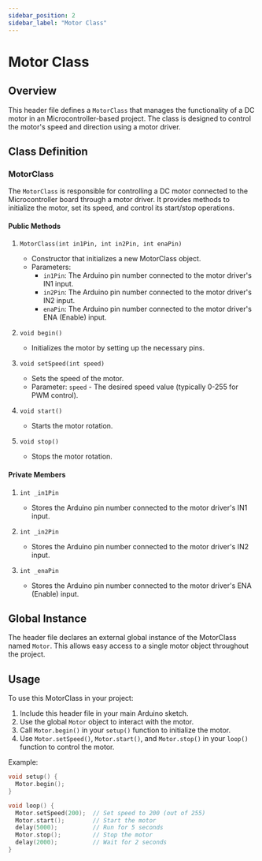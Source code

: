 ```yaml
---
sidebar_position: 2
sidebar_label: "Motor Class"
---
```


# Motor Class

## Overview
This header file defines a `MotorClass` that manages the functionality of a DC motor in an Microcontroller-based project. The class is designed to control the motor's speed and direction using a motor driver.

## Class Definition

### MotorClass

The `MotorClass` is responsible for controlling a DC motor connected to the Microcontroller board through a motor driver. It provides methods to initialize the motor, set its speed, and control its start/stop operations.

#### Public Methods

1. `MotorClass(int in1Pin, int in2Pin, int enaPin)`
   - Constructor that initializes a new MotorClass object.
   - Parameters:
     - `in1Pin`: The Arduino pin number connected to the motor driver's IN1 input.
     - `in2Pin`: The Arduino pin number connected to the motor driver's IN2 input.
     - `enaPin`: The Arduino pin number connected to the motor driver's ENA (Enable) input.

2. `void begin()`
   - Initializes the motor by setting up the necessary pins.

3. `void setSpeed(int speed)`
   - Sets the speed of the motor.
   - Parameter: `speed` - The desired speed value (typically 0-255 for PWM control).

4. `void start()`
   - Starts the motor rotation.

5. `void stop()`
   - Stops the motor rotation.

#### Private Members

1. `int _in1Pin`
   - Stores the Arduino pin number connected to the motor driver's IN1 input.

2. `int _in2Pin`
   - Stores the Arduino pin number connected to the motor driver's IN2 input.

3. `int _enaPin`
   - Stores the Arduino pin number connected to the motor driver's ENA (Enable) input.

## Global Instance

The header file declares an external global instance of the MotorClass named `Motor`. This allows easy access to a single motor object throughout the project.

## Usage

To use this MotorClass in your project:

1. Include this header file in your main Arduino sketch.
2. Use the global `Motor` object to interact with the motor.
3. Call `Motor.begin()` in your `setup()` function to initialize the motor.
4. Use `Motor.setSpeed()`, `Motor.start()`, and `Motor.stop()` in your `loop()` function to control the motor.

Example:
```cpp
void setup() {
  Motor.begin();
}

void loop() {
  Motor.setSpeed(200);  // Set speed to 200 (out of 255)
  Motor.start();        // Start the motor
  delay(5000);          // Run for 5 seconds
  Motor.stop();         // Stop the motor
  delay(2000);          // Wait for 2 seconds
}